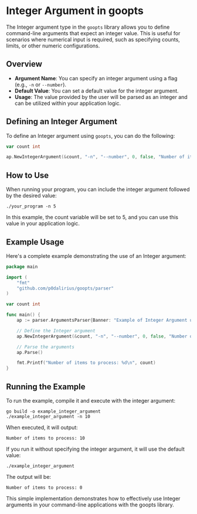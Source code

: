 # Integer Argument in goopts

The Integer argument type in the `goopts` library allows you to define command-line arguments that expect an integer value. This is useful for scenarios where numerical input is required, such as specifying counts, limits, or other numeric configurations.

## Overview

- **Argument Name**: You can specify an integer argument using a flag (e.g., `-n` or `--number`).
- **Default Value**: You can set a default value for the integer argument.
- **Usage**: The value provided by the user will be parsed as an integer and can be utilized within your application logic.

## Defining an Integer Argument

To define an Integer argument using `goopts`, you can do the following:

```go
var count int

ap.NewIntegerArgument(&count, "-n", "--number", 0, false, "Number of items to process.")
```

## How to Use

When running your program, you can include the integer argument followed by the desired value:

```
./your_program -n 5
```

In this example, the count variable will be set to 5, and you can use this value in your application logic.

## Example Usage

Here's a complete example demonstrating the use of an Integer argument:

```go
package main

import (
	"fmt"
	"github.com/p0dalirius/goopts/parser"
)

var count int

func main() {
	ap := parser.ArgumentsParser{Banner: "Example of Integer Argument using goopts"}

	// Define the Integer argument
	ap.NewIntegerArgument(&count, "-n", "--number", 0, false, "Number of items to process.")

	// Parse the arguments
	ap.Parse()

	fmt.Printf("Number of items to process: %d\n", count)
}
```

## Running the Example

To run the example, compile it and execute with the integer argument:

```
go build -o example_integer_argument
./example_integer_argument -n 10
```

When executed, it will output:

```
Number of items to process: 10
```

If you run it without specifying the integer argument, it will use the default value:

```
./example_integer_argument
```

The output will be:

```
Number of items to process: 0
```

This simple implementation demonstrates how to effectively use Integer arguments in your command-line applications with the goopts library.